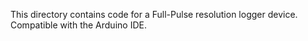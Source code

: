 This directory contains code for a Full-Pulse resolution logger device. Compatible with the Arduino IDE.
